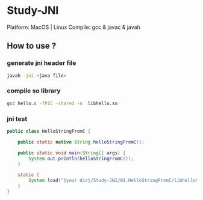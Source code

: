 # Study-JNI

Platform: MacOS | Linux
Compile: gcc & javac & javah

## How to use ?

### generate jni header file

```bash
javah -jni <java file>
```

### compile so library

```bash
gcc hello.c -fPIC -shared -o  libhello.so
```

### jni test

```java
public class HelloStringFromC {

    public static native String helloStringFromC();

    public static void main(String[] args) {
        System.out.println(helloStringFromC());
    }

    static {
        System.load("{your dir}/Study-JNI/01.HelloStringFromC/libhelloString.so");
    }
}
```
